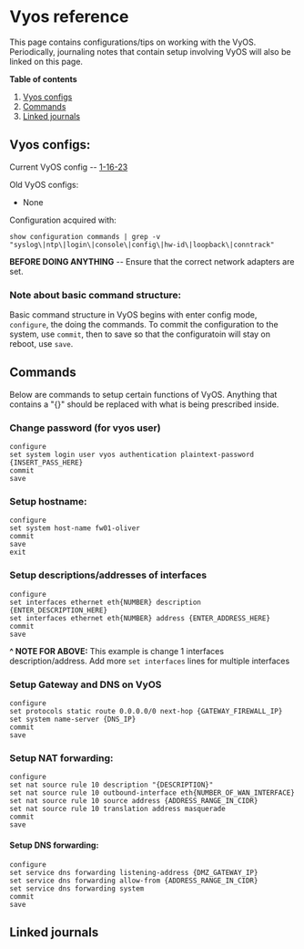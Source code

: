 # Vyos reference
This page contains configurations/tips on working with the VyOS. Periodically, journaling notes that contain setup involving VyOS will also be linked on this page.

**Table of contents**
1. [Vyos configs](#vyos-configs)
2. [Commands](#commands)
3. [Linked journals](#linked-journals)

## Vyos configs:
Current VyOS config -- [1-16-23](https://github.com/Oliver-Mustoe/Oliver-Mustoe-Tech-Journal/blob/main/tech_journal_backups/SEC-350/Vyos_configs/1-16-23.md)

Old VyOS configs:
- None

Configuration acquired with:
```
show configuration commands | grep -v "syslog\|ntp\|login\|console\|config\|hw-id\|loopback\|conntrack"
```


**BEFORE DOING ANYTHING** -- Ensure that the correct network adapters are set.

### Note about basic command structure:
Basic command structure in VyOS begins with enter config mode, ``configure``, the doing the commands. To commit the configuration to the system, use `commit`, then to save so that the configuratoin will stay on reboot, use `save`.


## Commands
Below are commands to setup certain functions of VyOS. Anything that contains a "{}" should be replaced with what is being prescribed inside.

### Change password (for vyos user)
```
configure
set system login user vyos authentication plaintext-password {INSERT_PASS_HERE}
commit 
save
```

### Setup hostname:
```
configure  
set system host-name fw01-oliver  
commit  
save  
exit
```

### Setup descriptions/addresses of interfaces
```
configure
set interfaces ethernet eth{NUMBER} description {ENTER_DESCRIPTION_HERE}
set interfaces ethernet eth{NUMBER} address {ENTER_ADDRESS_HERE}
commit
save
```
**^ NOTE FOR ABOVE:** This example is change 1 interfaces description/address. Add more `set interfaces` lines for multiple interfaces

### Setup Gateway and DNS on VyOS
```
configure  
set protocols static route 0.0.0.0/0 next-hop {GATEWAY_FIREWALL_IP}
set system name-server {DNS_IP}
commit  
save
```

### Setup NAT forwarding:
```
configure
set nat source rule 10 description "{DESCRIPTION}"
set nat source rule 10 outbound-interface eth{NUMBER_OF_WAN_INTERFACE}
set nat source rule 10 source address {ADDRESS_RANGE_IN_CIDR}
set nat source rule 10 translation address masquerade
commit
save
```

#### Setup DNS forwarding:
```
configure  
set service dns forwarding listening-address {DMZ_GATEWAY_IP} 
set service dns forwarding allow-from {ADDRESS_RANGE_IN_CIDR}  
set service dns forwarding system  
commit  
save
```


## Linked journals
